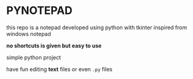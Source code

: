 # PYNOTEPAD
this repo is a notepad developed using python with tkinter inspired from windows notepad

**no shortcuts is given but easy to use**

simple python project

have fun editing **text** files or even `.py` files
